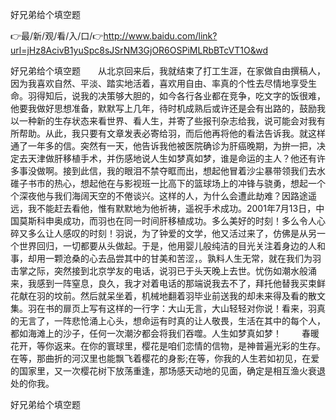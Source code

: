 好兄弟给个填空题

👉最/新/观/看/入/口/👉http://www.baidu.com/link?url=jHz8AcivB1yuSpc8sJSrNM3GjOR6OSPiMLRbBTcVT1O&wd

好兄弟给个填空题　　从北京回来后，我就结束了打工生涯，在家做自由撰稿人，因为我喜欢自然、平淡、踏实地活着，喜欢用自由、率真的个性去尽情地享受生命。羽得知后，说我的决策够大胆的，如今各行各业都在竞争，吃文字的饭很难，他要我做好思想准备，默默写上几年，待时机成熟后或许还是会有出路的，鼓励我以一种新的生存状态来看世界、看人生，并寄了些报刊杂志给我，说可能会对我有所帮助。从此，我只要有文章发表必寄给羽，而后他再将他的看法告诉我。就这样通了一年多的信。突然有一天，他告诉我他被医院确诊为肝癌晚期，为拚一把，决定去天津做肝移植手术，并伤感地说人生如梦真如梦，谁是命运的主人？他还有许多事没做啊。接到此信，我的眼泪不禁夺眶而出，想起他冒着沙尘暴带领我们去水碓子书市的热心，想起他在与影视班一比高下的篮球场上的冲锋与骁勇，想起一个个深夜他与我们海阔天空的不倦谈兴。这样的人，为什么会遭此劫难？因路途遥远，我不能赶去看他，惟有默默地为他祈祷，遥祝手术成功。2001年7月13日，中国莫斯科申奥成功，而羽也在同一时间肝移植成功。多么美好的时刻！多么令人心碎又多么让人感叹的时刻！羽说，为了钟爱的文学，他又活过来了，仿佛是从另一个世界回归，一切都要从头做起。于是，他用婴儿般纯洁的目光关注着身边的人和事，却用一颗沧桑的心去品尝其中的甘美和苦涩，。孰料人生无常，就在我们为羽击掌之际，突然接到北京学友的电话，说羽已于头天晚上去世。忧伤如潮水般涌来，我感到一阵窒息，良久，我才对着电话的那端说我去不了，拜托他替我买束鲜花献在羽的坟前。然后就呆坐着，机械地翻着羽毕业前送我的却未来得及看的散文集。羽在书的扉页上写有这样的一行字：大山无言，大山轻轻对你说！看来，羽真的无言了，一阵悲怆涌上心头，想命运有时真的让人敬畏，生活在其中的每个人，都如海滩上的沙子，任何一次潮汐都会将我们吞噬。人生如梦真如梦！
　　春暖花开，等你返来。在你的寰球里，樱花是咱们恋情的信物，是神普遍光彩的生存。在等，那曲折的河汉里也能飘飞着樱花的身影;在等，你我的人生若如初见，在爱的国家里，又一次樱花树下放荡重逢，那场感天动地的见面，确定是相互渔火衰退处的你我。


好兄弟给个填空题
